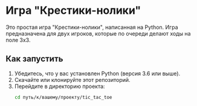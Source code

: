# Игра "Крестики-нолики"

Это простая игра "Крестики-нолики", написанная на Python. Игра предназначена для двух игроков, которые по очереди делают ходы на поле 3x3.

## Как запустить

1. Убедитесь, что у вас установлен Python (версия 3.6 или выше).
2. Скачайте или клонируйте этот репозиторий.
3. Перейдите в директорию проекта:
   ```bash
   cd путь/к/вашему/проекту/tic_tac_toe